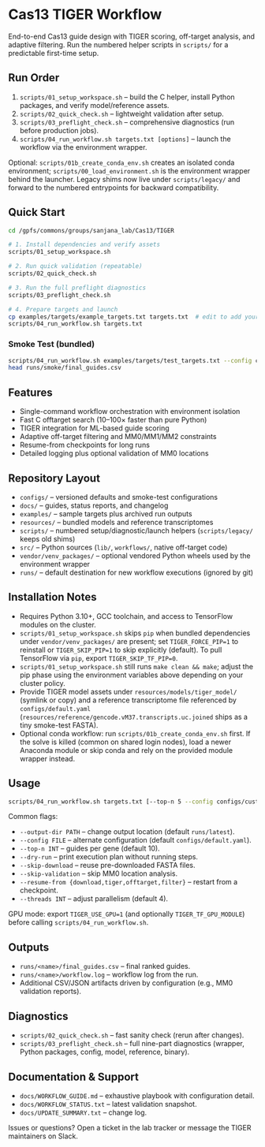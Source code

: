 # Cas13 TIGER Workflow

End-to-end Cas13 guide design with TIGER scoring, off-target analysis, and adaptive filtering. Run the numbered helper scripts in `scripts/` for a predictable first-time setup.

## Run Order

1. `scripts/01_setup_workspace.sh` – build the C helper, install Python packages, and verify model/reference assets.
2. `scripts/02_quick_check.sh` – lightweight validation after setup.
3. `scripts/03_preflight_check.sh` – comprehensive diagnostics (run before production jobs).
4. `scripts/04_run_workflow.sh targets.txt [options]` – launch the workflow via the environment wrapper.

Optional: `scripts/01b_create_conda_env.sh` creates an isolated conda environment; `scripts/00_load_environment.sh` is the environment wrapper behind the launcher. Legacy shims now live under `scripts/legacy/` and forward to the numbered entrypoints for backward compatibility.

## Quick Start

```bash
cd /gpfs/commons/groups/sanjana_lab/Cas13/TIGER

# 1. Install dependencies and verify assets
scripts/01_setup_workspace.sh

# 2. Run quick validation (repeatable)
scripts/02_quick_check.sh

# 3. Run the full preflight diagnostics
scripts/03_preflight_check.sh

# 4. Prepare targets and launch
cp examples/targets/example_targets.txt targets.txt  # edit to add your genes
scripts/04_run_workflow.sh targets.txt
```

### Smoke Test (bundled)

```bash
scripts/04_run_workflow.sh examples/targets/test_targets.txt --config configs/smoke-test.yaml --output-dir runs/smoke --skip-validation
head runs/smoke/final_guides.csv
```

## Features

- Single-command workflow orchestration with environment isolation
- Fast C offtarget search (10–100× faster than pure Python)
- TIGER integration for ML-based guide scoring
- Adaptive off-target filtering and MM0/MM1/MM2 constraints
- Resume-from checkpoints for long runs
- Detailed logging plus optional validation of MM0 locations

## Repository Layout

- `configs/` – versioned defaults and smoke-test configurations
- `docs/` – guides, status reports, and changelog
- `examples/` – sample targets plus archived run outputs
- `resources/` – bundled models and reference transcriptomes
- `scripts/` – numbered setup/diagnostic/launch helpers (`scripts/legacy/` keeps old shims)
- `src/` – Python sources (`lib/`, `workflows/`, native off-target code)
- `vendor/venv_packages/` – optional vendored Python wheels used by the environment wrapper
- `runs/` – default destination for new workflow executions (ignored by git)

## Installation Notes

- Requires Python 3.10+, GCC toolchain, and access to TensorFlow modules on the cluster.
- `scripts/01_setup_workspace.sh` skips `pip` when bundled dependencies under `vendor/venv_packages/` are present; set `TIGER_FORCE_PIP=1` to reinstall or `TIGER_SKIP_PIP=1` to skip explicitly (default). To pull TensorFlow via `pip`, export `TIGER_SKIP_TF_PIP=0`.
- `scripts/01_setup_workspace.sh` still runs `make clean && make`; adjust the pip phase using the environment variables above depending on your cluster policy.
- Provide TIGER model assets under `resources/models/tiger_model/` (symlink or copy) and a reference transcriptome file referenced by `configs/default.yaml` (`resources/reference/gencode.vM37.transcripts.uc.joined` ships as a tiny smoke-test FASTA).
- Optional conda workflow: run `scripts/01b_create_conda_env.sh` first. If the solve is killed (common on shared login nodes), load a newer Anaconda module or skip conda and rely on the provided module wrapper instead.

## Usage

```bash
scripts/04_run_workflow.sh targets.txt [--top-n 5 --config configs/custom.yaml --threads 8]
```

Common flags:
- `--output-dir PATH` – change output location (default `runs/latest`).
- `--config FILE` – alternate configuration (default `configs/default.yaml`).
- `--top-n INT` – guides per gene (default 10).
- `--dry-run` – print execution plan without running steps.
- `--skip-download` – reuse pre-downloaded FASTA files.
- `--skip-validation` – skip MM0 location analysis.
- `--resume-from {download,tiger,offtarget,filter}` – restart from a checkpoint.
- `--threads INT` – adjust parallelism (default 4).

GPU mode: export `TIGER_USE_GPU=1` (and optionally `TIGER_TF_GPU_MODULE`) before calling `scripts/04_run_workflow.sh`.

## Outputs

- `runs/<name>/final_guides.csv` – final ranked guides.
- `runs/<name>/workflow.log` – workflow log from the run.
- Additional CSV/JSON artifacts driven by configuration (e.g., MM0 validation reports).

## Diagnostics

- `scripts/02_quick_check.sh` – fast sanity check (rerun after changes).
- `scripts/03_preflight_check.sh` – full nine-part diagnostics (wrapper, Python packages, config, model, reference, binary).

## Documentation & Support

- `docs/WORKFLOW_GUIDE.md` – exhaustive playbook with configuration detail.
- `docs/WORKFLOW_STATUS.txt` – latest validation snapshot.
- `docs/UPDATE_SUMMARY.txt` – change log.

Issues or questions? Open a ticket in the lab tracker or message the TIGER maintainers on Slack.
